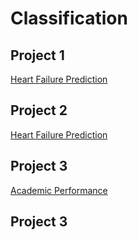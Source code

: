 # Classification

## Project 1
[Heart Failure Prediction](classification/Heart-Failure-Prediction/heart_failure_analysis.ipynbb)

## Project 2
[Heart Failure Prediction](classification/Heart-Failure-Prediction/heart_failure_analysis.ipynbb)

## Project 3
[Academic Performance](classification/Students-Academic-Performance/academic_performance.ipynb)

## Project 3
